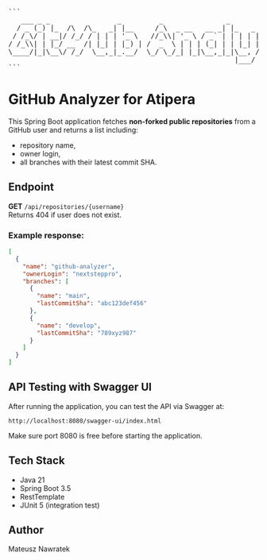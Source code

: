 <pre lang="markdown">
```
   ___ _ _                _         _               _                    
  / _ (_) |_  /\  /\_   _| |__     /_\  _ __   __ _| |_   _ _______ _ __ 
 / /_\/ | __|/ /_/ / | | | '_ \   //_\\| '_ \ / _` | | | | |_  / _ \ '__|
/ /_\\| | |_/ __  /| |_| | |_) | /  _  \ | | | (_| | | |_| |/ /  __/ |   
\____/|_|\__\/ /_/  \__,_|_.__/  \_/ \_/_| |_|\__,_|_|\__, /___\___|_|   
                                                      |___/           
```
</pre>

# GitHub Analyzer for Atipera

This Spring Boot application fetches **non-forked public repositories** from a GitHub user and returns a list including:
- repository name,
- owner login,
- all branches with their latest commit SHA.

## Endpoint

**GET** `/api/repositories/{username}`  
Returns 404 if user does not exist.

### Example response:

```json
[
  {
    "name": "github-analyzer",
    "ownerLogin": "nextsteppro",
    "branches": [
      {
        "name": "main",
        "lastCommitSha": "abc123def456"
      },
      {
        "name": "develop",
        "lastCommitSha": "789xyz987"
      }
    ]
  }
]
```

## API Testing with Swagger UI

After running the application, you can test the API via Swagger at:

```
http://localhost:8080/swagger-ui/index.html
```

Make sure port 8080 is free before starting the application.

## Tech Stack

- Java 21
- Spring Boot 3.5
- RestTemplate
- JUnit 5 (integration test)

## Author

Mateusz Nawratek

